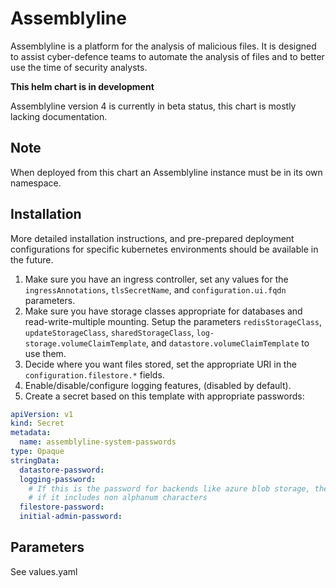 Assemblyline
============

Assemblyline is a platform for the analysis of malicious files. It is designed 
to assist cyber-defence teams to automate the analysis of files and to better 
use the time of security analysts. 

**This helm chart is in development**

Assemblyline version 4 is currently in beta status, this chart is mostly lacking
documentation.

Note
----

When deployed from this chart an Assemblyline instance must be in its own namespace.

Installation
------------

More detailed installation instructions, and pre-prepared deployment configurations 
for specific kubernetes environments should be available in the future.

1. Make sure you have an ingress controller, set any values for the
   `ingressAnnotations`, `tlsSecretName`, and `configuration.ui.fqdn` parameters.
2. Make sure you have storage classes appropriate for databases and 
   read-write-multiple mounting. Setup the parameters `redisStorageClass`,
   `updateStorageClass`, `sharedStorageClass`, `log-storage.volumeClaimTemplate`,
   and `datastore.volumeClaimTemplate` to use them.
3. Decide where you want files stored, set the appropriate URI in 
   the `configuration.filestore.*` fields.
4. Enable/disable/configure logging features, (disabled by default).
5. Create a secret based on this template with appropriate passwords:

```yaml
apiVersion: v1
kind: Secret
metadata:
  name: assemblyline-system-passwords
type: Opaque
stringData:
  datastore-password:
  logging-password:
    # If this is the password for backends like azure blob storage, the password may need to be url encoded
    # if it includes non alphanum characters
  filestore-password:
  initial-admin-password:
```

Parameters
----------

See values.yaml